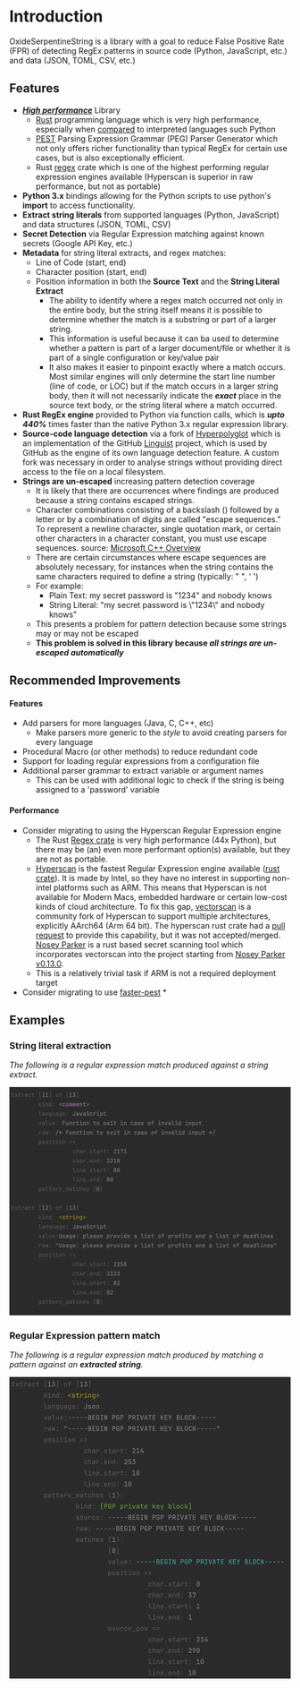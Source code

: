 
# Introduction

OxideSerpentineString is a library with a goal to reduce False Positive Rate (FPR) of detecting RegEx patterns in source
 code (Python, JavaScript, etc.) and data (JSON, TOML, CSV, etc.)


## Features

* **[_High performance_](https://github.com/mariomka/regex-benchmark)** Library
  * [Rust](https://www.rust-lang.org/) programming language which is very high performance, especially 
   when [compared](https://marshalshi.medium.com/performance-comparison-rust-vs-pyo3-vs-python-6480709be8d) to 
   interpreted languages such Python 
  * [PEST](https://pest.rs/) Parsing Expression Grammar (PEG) Parser Generator which not only offers richer 
  functionality than typical RegEx for certain use cases, but is also exceptionally efficient.
  * Rust [regex](https://crates.io/crates/regex) crate which is one of the highest performing regular 
  expression engines available (Hyperscan is superior in raw performance, but not as portable)
* **Python 3.x** bindings allowing for the Python scripts to use python's **import** to access functionality.
* **Extract string literals** from supported languages (Python, JavaScript) and data structures (JSON, TOML, CSV)
* **Secret Detection** via Regular Expression matching against known secrets (Google API Key, etc.)
* **Metadata** for string literal extracts, and regex matches:
  * Line of Code (start, end)
  * Character position (start, end)
  * Position information in both the **Source Text** and the **String Literal Extract**
    * The ability to identify where a regex match occurred not only in the entire body, but the string itself means it 
    is possible to determine whether the match is a substring or part of a larger string.
    * This information is useful because it can ba used to determine whether a pattern is part of a larger document/file
    or whether it is part of a single configuration or key/value pair
    * It also makes it easier to pinpoint exactly where a match occurs. Most similar engines will only determine the 
    start line number (line of code, or LOC) but if the match occurs in a larger string body, then it will not 
    necessarily indicate the _**exact**_ place in the source text body, or the string literal where a match occurred.
* **Rust RegEx engine** provided to Python via function calls, which is _**upto 440%**_ times faster than the native 
Python 3.x regular expression library.
* **Source-code language detection** via a fork of [Hyperpolyglot](https://github.com/monkslc/hyperpolyglot) which is an 
implementation of the GitHub [Linguist](https://github.com/github-linguist/linguist) project, which is used by GitHub 
as the engine of its own language detection feature. A custom fork was necessary in order to analyse strings without 
providing direct access to the file on a local filesystem.
* **Strings are un-escaped** increasing pattern detection coverage
  * It is likely that there are occurrences where findings are produced because a string contains escaped strings.
  * Character combinations consisting of a backslash (\) followed by a letter or by a combination of digits are called 
 "escape sequences." To represent a newline character, single quotation mark, or certain other characters in a character
constant, you must use escape sequences. 
source: [Microsoft C++ Overview](https://learn.microsoft.com/en-us/cpp/c-language/escape-sequences?view=msvc-170)
  * There are certain circumstances where escape sequences are absolutely necessary, for instances when the string 
contains the same characters required to define a string (typically: " ", ' ') 
  * For example:
    * Plain Text: my secret password is "1234" and nobody knows
    * String Literal: "my secret password is \\"1234\\" and nobody knows"
  * This presents a problem for pattern detection because some strings may or may not be escaped
  * **This problem is solved in this library because _all strings are un-escaped automatically_**

## Recommended Improvements

#### Features
* Add parsers for more languages (Java, C, C++, etc)
  * Make parsers more generic to the _style_ to avoid creating parsers for every language
* Procedural Macro (or other methods) to reduce redundant code
* Support for loading regular expressions from a configuration file
* Additional parser grammar to extract variable or argument names
  * This can be used with additional logic to check if the string is being assigned to a 'password' variable

#### Performance
* Consider migrating to using the Hyperscan Regular Expression engine
  * The Rust [Regex crate](https://crates.io/crates/regex) is very high performance (44x Python), but there may be
    (an) even more performant option(s) available, but they are not as portable. 
  * [Hyperscan](https://github.com/intel/hyperscan) is the fastest Regular Expression engine available 
  ([rust crate](https://docs.rs/hyperscan/latest/hyperscan/)). It is made by Intel, so they have no interest in 
  supporting non-intel platforms such as ARM. This means that Hyperscan is not available for Modern Macs, embedded 
  hardware or certain low-cost kinds of cloud architecture. To fix this gap, 
  [vectorscan](https://github.com/VectorCamp/vectorscan) is a community fork of Hyperscan to support multiple 
  architectures, explicitly AArch64 (Arm 64 bit). The hyperscan rust crate had a 
  [pull request](https://github.com/flier/rust-hyperscan/pull/28) to provide this capability, but it was not 
  accepted/merged. [Nosey Parker](https://github.com/praetorian-inc/noseyparker) is a rust based secret scanning tool 
  which incorporates vectorscan into the project starting from 
  [Nosey Parker v0.13.0](https://github.com/praetorian-inc/noseyparker/releases/tag/v0.13.0).
  * This is a relatively trivial task if ARM is not a required deployment target
* Consider migrating to use [faster-pest](https://github.com/mubelotix/faster-pest)
  * 

## Examples

### String literal extraction
_The following is a regular expression match produced against a string extract._

![alt text](docs/screenshot_1.png)

### Regular Expression pattern match
_The following is a regular expression match produced by matching a pattern against an **extracted string**._

![alt text](docs/screenshot_2.png)